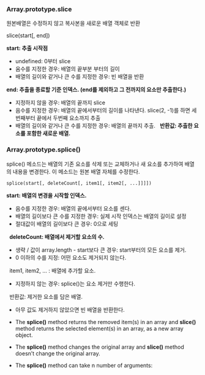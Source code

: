 <h3>Array.prototype.slice </h3>

원본배열은 수정하지 않고 복사본을 새로운 배열 객체로 반환

slice(start[, end])

__start: 추출 시작점__
- undefined: 0부터 slice
- 움수를 지정한 경우: 배열의 끝부분 부터의 길이
- 배열의 길이와 같거나 큰 수를 지정한 경우: 빈 배열을 반환

__end: 추출을 종료할 기준 인덱스. (end를 제외하고 그 전까지의 요소만 추출한다.)__

- 지정하지 않을 경우: 배열의 끝까지 slice
- 음수를 지정한 경우: 배열의 끝에서부터의 길이를 나타낸다. slice(2, -1)를 하면 세번째부터 끝에서 두번째 요소까지 추출
- 배열의 길이와 같거나 큰 수를 지정한 경우: 배열의 끝까지 추출.
 
__반환값: 추출한 요소를 포함한 새로운 배열.__


<h3>Array.prototype.splice()</h3>

splice() 메소드는 배열의 기존 요소를 삭제 또는 교체하거나 새 요소를 추가하여 배열의 내용을 변경한다. 이 메소드는 원본 배열 자체를 수정한다.

```splice(start[, deleteCount[, item1[, item2[, ...]]]])```

__start: 배열의 변경을 시작할 인덱스.__

- 음수를 지정한 경우: 배열의 끝에서부터 요소를 센다.
- 배열의 길이보다 큰 수를 지정한 경우: 실제 시작 인덱스는 배열의 길이로 설정
- 절대값이 배열의 길이보다 큰 경우: 0으로 세팅

 
__deleteCount: 배열에서 제거할 요소의 수.__

- 생략 / 값이 array.length - start보다 큰 경우: start부터의 모든 요소를 제거.
- 0 이하의 수를 지정: 어떤 요소도 제거되지 않는다.

 
item1, item2, ... : 배열에 추가할 요소.

- 지정하지 않는 경우: splice()는 요소 제거만 수행한다.

 
반환값: 제거한 요소를 담은 배열. 

- 아무 값도 제거하지 않았으면 빈 배열을 반환한다.


- The __splice()__ method returns the removed item(s) in an array and __slice()__ method returns the selected element(s) in an array, as a new array object.
- The __splice()__ method changes the original array and __slice()__ method doesn’t change the original array.
- The __splice()__ method can take n number of arguments:

